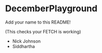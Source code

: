 # DecemberPlayground

Add your name to this README!

(This checks your FETCH is working)

- Nick Johnson
- Siddhartha
